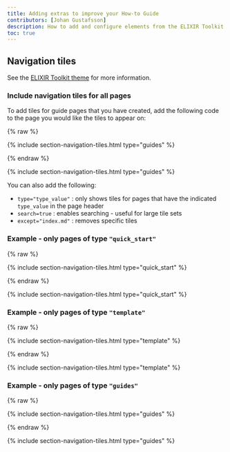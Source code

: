 ```yaml
---
title: Adding extras to improve your How-to Guide
contributors: [Johan Gustafsson]
description: How to add and configure elements from the ELIXIR Toolkit theme that will improve the appearance and function of your How-to Guides.
toc: true
---
```



## Navigation tiles

See the [ELIXIR Toolkit theme](https://elixir-belgium.github.io/elixir-toolkit-theme/overview_tiles#section-tiles-with-information) for more information.


### Include navigation tiles for all pages

To add tiles for guide pages that you have created, add the following code to the page you would like the tiles to appear on:

{% raw %}

{% include section-navigation-tiles.html type="guides" %}

{% endraw %}

{% include section-navigation-tiles.html type="guides" %}

You can also add the following:
- `type="type_value"` : only shows tiles for pages that have the indicated `type_value` in the page header
- `search=true` : enables searching - useful for large tile sets
- `except="index.md"` : removes specific tiles


### Example - only pages of type `"quick_start"`

{% raw %}

{% include section-navigation-tiles.html type="quick_start" %}

{% endraw %}

{% include section-navigation-tiles.html type="quick_start" %}


### Example - only pages of type `"template"`

{% raw %}

{% include section-navigation-tiles.html type="template" %}

{% endraw %}

{% include section-navigation-tiles.html type="template" %}


### Example - only pages of type `"guides"`

{% raw %}

{% include section-navigation-tiles.html type="guides" %}

{% endraw %}

{% include section-navigation-tiles.html type="guides" %}
